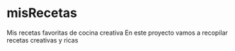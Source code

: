 # misRecetas
Mis recetas favoritas de cocina creativa
En este proyecto vamos a recopilar recetas creativas y ricas
